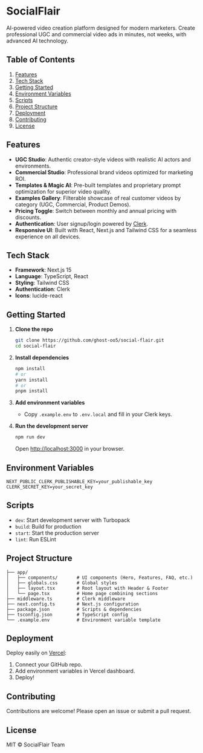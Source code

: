 
# SocialFlair
AI-powered video creation platform designed for modern marketers. Create professional UGC and commercial video ads in minutes, not weeks, with advanced AI technology.

## Table of Contents
1. [Features](#features)
2. [Tech Stack](#tech-stack)
3. [Getting Started](#getting-started)
4. [Environment Variables](#environment-variables)
5. [Scripts](#scripts)
6. [Project Structure](#project-structure)
7. [Deployment](#deployment)
8. [Contributing](#contributing)
9. [License](#license)

## Features
- **UGC Studio**: Authentic creator-style videos with realistic AI actors and environments.
- **Commercial Studio**: Professional brand videos optimized for marketing ROI.
- **Templates & Magic AI**: Pre-built templates and proprietary prompt optimization for superior video quality.
- **Examples Gallery**: Filterable showcase of real customer videos by category (UGC, Commercial, Product Demos).
- **Pricing Toggle**: Switch between monthly and annual pricing with discounts.
- **Authentication**: User signup/login powered by [Clerk](https://clerk.com).
- **Responsive UI**: Built with React, Next.js and Tailwind CSS for a seamless experience on all devices.

## Tech Stack
- **Framework**: Next.js 15  
- **Language**: TypeScript, React  
- **Styling**: Tailwind CSS  
- **Authentication**: Clerk  
- **Icons**: lucide-react  

## Getting Started
1. **Clone the repo**  
   ```bash
   git clone https://github.com/ghost-oo5/social-flair.git
   cd social-flair


2. **Install dependencies**

   ```bash
   npm install
   # or
   yarn install
   # or
   pnpm install
   ```

3. **Add environment variables**

   * Copy `.example.env` to `.env.local` and fill in your Clerk keys.

4. **Run the development server**

   ```bash
   npm run dev
   ```

   Open [http://localhost:3000](http://localhost:3000) in your browser.

## Environment Variables

```env
NEXT_PUBLIC_CLERK_PUBLISHABLE_KEY=your_publishable_key
CLERK_SECRET_KEY=your_secret_key
```

## Scripts

* `dev`: Start development server with Turbopack
* `build`: Build for production
* `start`: Start the production server
* `lint`: Run ESLint

## Project Structure

```
├── app/
│   ├── components/       # UI components (Hero, Features, FAQ, etc.)
│   ├── globals.css       # Global styles
│   ├── layout.tsx        # Root layout with Header & Footer
│   └── page.tsx          # Home page combining sections
├── middleware.ts         # Clerk middleware
├── next.config.ts        # Next.js configuration
├── package.json          # Scripts & dependencies
├── tsconfig.json         # TypeScript config
└── .example.env          # Environment variable template
```

## Deployment

Deploy easily on [Vercel](https://vercel.com):

1. Connect your GitHub repo.
2. Add environment variables in Vercel dashboard.
3. Deploy!

## Contributing

Contributions are welcome! Please open an issue or submit a pull request.

## License

MIT © SocialFlair Team

```
```
